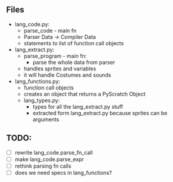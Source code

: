 ## Files
  - lang_code.py:
    - parse_code - main fn 
    - Parser Data -> Compiler Data
    - statements to list of function call objects
  - lang_extract.py:
    - parse_program - main fn:
      - parse the whole data from parser
    - handles sprites and variables
    - it will handle Costumes and sounds
  - lang_functions.py:
    - function call objects
    - creates an object that returns a PyScratch Object
    - lang_types.py:
      - types for all the lang_extract.py stuff
      - extracted form lang_extract.py because sprites can be arguments

## TODO:
 - [ ] rewrite lang_code.parse_fn_call
 - [ ] make lang_code.parse_expr
 - [ ] rethink parsing fn calls
 - [ ] does we need specs in lang_functions?